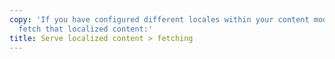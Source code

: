 ```yaml
---
copy: 'If you have configured different locales within your content model, you can
  fetch that localized content:'
title: Serve localized content > fetching
---
```


